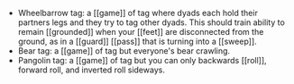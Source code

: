 - Wheelbarrow tag:  a [[game]] of tag where dyads each hold their partners legs and they try to tag other dyads. This should train ability to remain [[grounded]] when your [[feet]] are disconnected from the ground, as in a [[guard]] [[pass]] that is turning into a [[sweep]].
- Bear tag: a [[game]] of tag but everyone's bear crawling.
- Pangolin tag: a [[game]] of tag but you can only backwards [[roll]], forward roll, and inverted roll sideways.